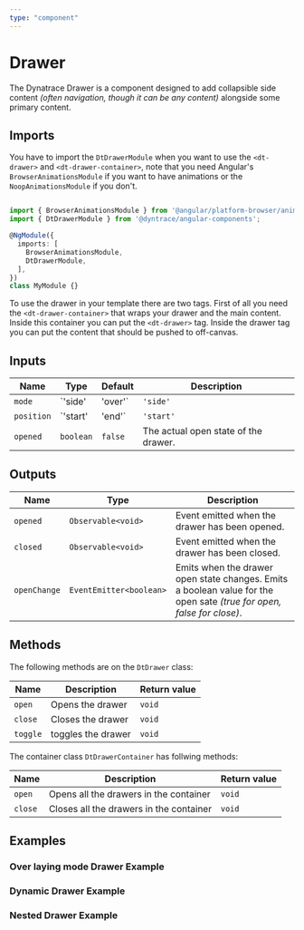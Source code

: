 ```yaml
---
type: "component"
---
```


# Drawer

<docs-source-example example="DefaultDrawerExampleComponent"></docs-source-example>

The Dynatrace Drawer is a component designed to add collapsible side content *(often navigation, though it can be any content)* alongside some primary content.

## Imports

You have to import the `DtDrawerModule` when you want to use the `<dt-drawer>` and `<dt-drawer-container>`, note that you need Angular's `BrowserAnimationsModule` if you want to have animations or the `NoopAnimationsModule` if you don't.

```typescript

import { BrowserAnimationsModule } from '@angular/platform-browser/animations';
import { DtDrawerModule } from '@dyntrace/angular-components';

@NgModule({
  imports: [
    BrowserAnimationsModule,
    DtDrawerModule,
  ],
})
class MyModule {}

```

To use the drawer in your template there are two tags. First of all you need the `<dt-drawer-container>` that wraps your drawer and the main content. Inside this container you can put the `<dt-drawer>` tag. Inside the drawer tag you can put the content that should be pushed to off-canvas.

## Inputs

| Name | Type | Default | Description |
| --- | --- | --- | --- |
| `mode` | `'side' | 'over'` | `'side'` | The behavior of the drawer, can overlay over or shrink the primary content. |
| `position` | `'start' | 'end'` | `'start'` | Defines if the drawer is on the left or right side in a container. *(A drawer container can only have one drawer per position)* |
| `opened` | `boolean` | `false` | The actual open state of the drawer. |

## Outputs

| Name | Type | Description |
| --- | --- | --- |
| `opened` | `Observable<void>` | Event emitted when the drawer has been opened.  |
| `closed` | `Observable<void>` | Event emitted when the drawer has been closed. |
| `openChange` | `EventEmitter<boolean>` | Emits when the drawer open state changes. Emits a boolean value for the open sate *(true for open, false for close)*. |

## Methods

The following methods are on the `DtDrawer` class:

| Name | Description | Return value |
| --- | --- | --- |
| `open` | Opens the drawer | `void` |
| `close` | Closes the drawer | `void` |
| `toggle` | toggles the drawer | `void` |

The container class `DtDrawerContainer` has follwing methods:

| Name | Description | Return value |
| --- | --- | --- |
| `open` | Opens all the drawers in the container | `void` |
| `close` | Closes all the drawers in the container | `void` |

## Examples

### Over laying mode Drawer Example

<docs-source-example example="OverDrawerExampleComponent"></docs-source-example>

### Dynamic Drawer Example

<docs-source-example example="DynamicDrawerExampleComponent"></docs-source-example>

### Nested Drawer Example

<docs-source-example example="NestedDrawerExampleComponent"></docs-source-example>
